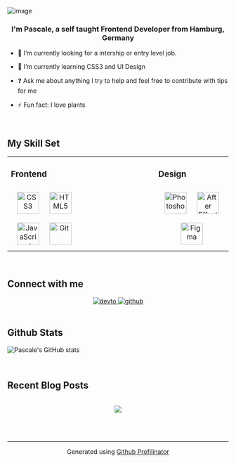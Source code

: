 


![image](https://user-images.githubusercontent.com/79517800/121868778-ab727b00-cd01-11eb-9b7e-4b569fbb7373.png)

  

### <div align="center">I'm Pascale, a self taught Frontend Developer from Hamburg, Germany</div>  
  

- 🔭 I’m currently looking for a intership or entry level job.  
  

- 🌱 I’m currently learning CSS3 and UI Design  
  

- ❓ Ask me about anything I try to help and feel free to contribute with tips for me   
  

- ⚡ Fun fact: I love plants  
  

<br/>  


## My Skill Set  
<table><tr><td valign="top" width="33%">



### Frontend  
<div align="center">  
<img style="margin: 10px" src="https://profilinator.rishav.dev/skills-assets/css3-original-wordmark.svg" alt="CSS3" height="50" />  
<img style="margin: 10px" src="https://profilinator.rishav.dev/skills-assets/html5-original-wordmark.svg" alt="HTML5" height="50" />  
<img style="margin: 10px" src="https://profilinator.rishav.dev/skills-assets/javascript-original.svg" alt="JavaScript" height="50" />  
<img style="margin: 10px" src="https://profilinator.rishav.dev/skills-assets/git-scm-icon.svg" alt="Git" height="50" />  
</div>

</td><td valign="top" width="33%">



</td><td valign="top" width="33%">



### Design  
<div align="center">  
<img style="margin: 10px" src="https://profilinator.rishav.dev/skills-assets/photoshop-plain.svg" alt="Photoshop" height="50" />  
<img style="margin: 10px" src="https://profilinator.rishav.dev/skills-assets/aftereffects.png" alt="After Effects" height="50" />  
<img style="margin: 10px" src="https://profilinator.rishav.dev/skills-assets/figma-icon.svg" alt="Figma" height="50" />  
</div>

</td></tr></table>  

<br/>  


## Connect with me  
<div align="center">
<a href="https://dev.to/ichmagcheddar" target="_blank">
<img src=https://img.shields.io/badge/dev.to-%2308090A.svg?&style=for-the-badge&logo=dev.to&logoColor=white alt=devto style="margin-bottom: 5px;" />
</a>
<a href="https://github.com/Pascale-Cheddar " target="_blank">
<img src=https://img.shields.io/badge/github-%2324292e.svg?&style=for-the-badge&logo=github&logoColor=white alt=github style="margin-bottom: 5px;" />
</a>  
</div>  
  

<br/>  


## Github Stats  
 ![Pascale's GitHub stats](https://github-readme-stats.vercel.app/api?username=Pascale-Cheddar&theme=dark&show_icons=true)
  

<br/>  



## Recent Blog Posts  
  

<br/>  

<div align="center"><img src="https://spotify-github-profile.vercel.app/api/view?uid=ybm7ciobc1zriw7wua8sbbv7p&cover_image=true&theme=default" /></div>  

<br/>  

  

<br/>  

<div align="center"></div>
<br />

----
<div align="center">Generated using <a href="https://profilinator.rishav.dev/" target="_blank">Github Profilinator</a></div>

